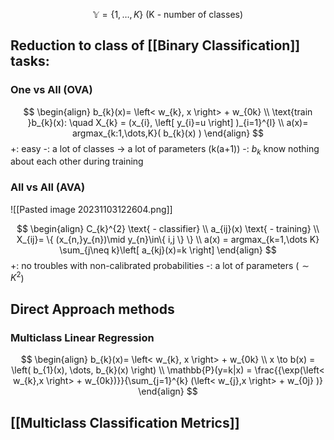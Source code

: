 $$
\mathbb{Y} = \{ 1, \dots, K \} \text{ (K - number of classes)}
$$

## Reduction to class of [[Binary Classification]] tasks:
### One vs All (OVA)
$$
\begin{align}
b_{k}(x)= \left< w_{k}, x \right> + w_{0k} \\
\text{train }b_{k}(x): \quad X_{k} = (x_{i}, \left[ y_{i}=u \right] )_{i=1}^{l} \\
a(x)= argmax_{k:1,\dots,K}( b_{k}(x) )
\end{align}
$$
+: easy
-: a lot of classes -> a lot of parameters (k(a+1))
-: $b_{k}$ know nothing about each other during training

### All vs All (AVA)
![[Pasted image 20231103122604.png]]

$$
\begin{align}
C_{k}^{2} \text{ - classifier} \\
a_{ij}(x) \text{ - training} \\
X_{ij}= \{ (x_{n,}y_{n})\mid y_{n}\in\{ i,j \} \} \\
a(x) = argmax_{k=1,\dots K} \sum_{j\neq k}\left[ a_{kj}(x)=k \right] 
\end{align}
$$
+: no troubles with non-calibrated probabilities
-: a lot of parameters ($\sim K^{2}$)


## Direct Approach methods
### Multiclass Linear Regression
$$
\begin{align}
b_{k}(x)= \left< w_{k}, x \right> + w_{0k} \\
x \to b(x) = \left( b_{1}(x), \dots, b_{k}(x) \right) \\
\mathbb{P}(y=k|x) = \frac{{\exp(\left< w_{k},x \right> + w_{0k})}}{\sum_{j=1}^{k} (\left< w_{j},x \right> + w_{0j} )} 
\end{align}
$$

## [[Multiclass Classification Metrics]]